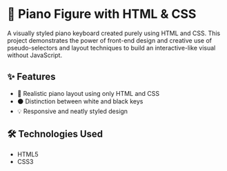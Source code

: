 # 🎹 Piano Figure with HTML & CSS

A visually styled piano keyboard created purely using HTML and CSS. This project demonstrates the power of front-end design and creative use of pseudo-selectors and layout techniques to build an interactive-like visual without JavaScript.

## ✨ Features

- 🎨 Realistic piano layout using only HTML and CSS
- ⚫ Distinction between white and black keys
- 💡 Responsive and neatly styled design

## 🛠️ Technologies Used

- HTML5
- CSS3
